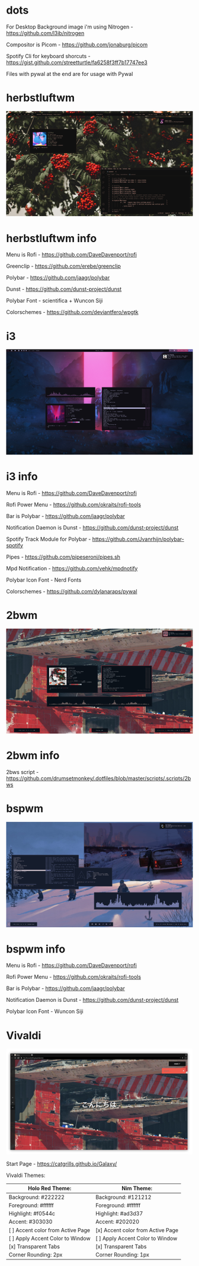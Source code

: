# dots

For Desktop Background image i'm using Nitrogen - https://github.com/l3ib/nitrogen

Compositor is Picom - https://github.com/jonaburg/picom

Spotify Cli for keyboard shorcuts - https://gist.github.com/streetturtle/fa6258f3ff7b17747ee3

Files with pywal at the end are for usage with Pywal

# herbstluftwm

<img src='screenshots/herb.png'>

# herbstluftwm info

Menu is Rofi - https://github.com/DaveDavenport/rofi

Greenclip - https://github.com/erebe/greenclip

Polybar - https://github.com/jaagr/polybar

Dunst - https://github.com/dunst-project/dunst

Polybar Font - scientifica + Wuncon Siji

Colorschemes - https://github.com/deviantfero/wpgtk

# i3

<img src='screenshots/i3_wm.jpg'>

# i3 info

Menu is Rofi - https://github.com/DaveDavenport/rofi

Rofi Power Menu - https://github.com/okraits/rofi-tools

Bar is Polybar - https://github.com/jaagr/polybar

Notification Daemon is Dunst - https://github.com/dunst-project/dunst

Spotify Track Module for Polybar - https://github.com/Jvanrhijn/polybar-spotify

Pipes - https://github.com/pipeseroni/pipes.sh

Mpd Notification - https://github.com/vehk/mpdnotify

Polybar Icon Font - Nerd Fonts

Colorschemes - https://github.com/dylanaraps/pywal

# 2bwm

<img src='screenshots/2bwm.jpg'>

# 2bwm info

2bws script - https://github.com/drumsetmonkey/.dotfiles/blob/master/scripts/.scripts/2bws

# bspwm

<img src='screenshots/bspwm.jpg'>

# bspwm info

Menu is Rofi - https://github.com/DaveDavenport/rofi

Rofi Power Menu - https://github.com/okraits/rofi-tools

Bar is Polybar - https://github.com/jaagr/polybar

Notification Daemon is Dunst - https://github.com/dunst-project/dunst

Polybar Icon Font - Wuncon Siji

# Vivaldi

<img src='https://raw.githubusercontent.com/LeD3F/dots/master/screenshots/Galaxy.png'>

Start Page - https://catgrills.github.io/Galaxy/

Vivaldi Themes:

| Holo Red Theme:                   | Nim Theme:                        |
| --------------------------------- | --------------------------------- |
| Background: #222222               | Background: #121212               |
| Foreground: #ffffff               | Foreground: #ffffff               |
| Highlight: #f0544c                | Highlight: #ad3d37                |
| Accent: #303030                   | Accent: #202020                   |
| [ ] Accent color from Active Page | [x] Accent color from Active Page |
| [ ] Apply Accent Color to Window  | [ ] Apply Accent Color to Window  |
| [x] Transparent Tabs              | [x] Transparent Tabs              |
| Corner Rounding: 2px              | Corner Rounding: 1px              |
